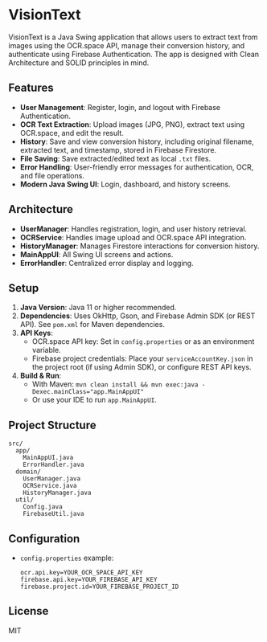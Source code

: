 # VisionText

VisionText is a Java Swing application that allows users to extract text from images using the OCR.space API, manage their conversion history, and authenticate using Firebase Authentication. The app is designed with Clean Architecture and SOLID principles in mind.

## Features

- **User Management**: Register, login, and logout with Firebase Authentication.
- **OCR Text Extraction**: Upload images (JPG, PNG), extract text using OCR.space, and edit the result.
- **History**: Save and view conversion history, including original filename, extracted text, and timestamp, stored in Firebase Firestore.
- **File Saving**: Save extracted/edited text as local `.txt` files.
- **Error Handling**: User-friendly error messages for authentication, OCR, and file operations.
- **Modern Java Swing UI**: Login, dashboard, and history screens.

## Architecture

- **UserManager**: Handles registration, login, and user history retrieval.
- **OCRService**: Handles image upload and OCR.space API integration.
- **HistoryManager**: Manages Firestore interactions for conversion history.
- **MainAppUI**: All Swing UI screens and actions.
- **ErrorHandler**: Centralized error display and logging.

## Setup

1. **Java Version**: Java 11 or higher recommended.
2. **Dependencies**: Uses OkHttp, Gson, and Firebase Admin SDK (or REST API). See `pom.xml` for Maven dependencies.
3. **API Keys**:
   - OCR.space API key: Set in `config.properties` or as an environment variable.
   - Firebase project credentials: Place your `serviceAccountKey.json` in the project root (if using Admin SDK), or configure REST API keys.
4. **Build & Run**:
   - With Maven: `mvn clean install && mvn exec:java -Dexec.mainClass="app.MainAppUI"`
   - Or use your IDE to run `app.MainAppUI`.

## Project Structure

```
src/
  app/
    MainAppUI.java
    ErrorHandler.java
  domain/
    UserManager.java
    OCRService.java
    HistoryManager.java
  util/
    Config.java
    FirebaseUtil.java
```

## Configuration

- `config.properties` example:
  ```
  ocr.api.key=YOUR_OCR_SPACE_API_KEY
  firebase.api.key=YOUR_FIREBASE_API_KEY
  firebase.project.id=YOUR_FIREBASE_PROJECT_ID
  ```

## License

MIT 